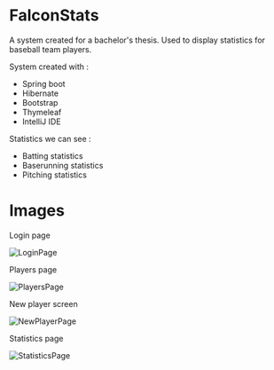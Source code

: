# FalconStats

A system created for a bachelor's thesis. Used to display statistics for baseball team players.

System created with :
- Spring boot
- Hibernate
- Bootstrap
- Thymeleaf
- IntelliJ IDE

Statistics we can see :
- Batting statistics
- Baserunning statistics
- Pitching statistics

# Images

Login page

![LoginPage](https://user-images.githubusercontent.com/48325811/91467938-8e171200-e891-11ea-82f5-59f9078b32b7.png)

Players page

![PlayersPage](https://user-images.githubusercontent.com/48325811/91467958-996a3d80-e891-11ea-9f37-f00c87588010.png)

New player screen

![NewPlayerPage](https://user-images.githubusercontent.com/48325811/91468004-a9821d00-e891-11ea-86f6-2cfa6cd68608.png)

Statistics page

![StatisticsPage](https://user-images.githubusercontent.com/48325811/91468030-b272ee80-e891-11ea-8799-8e886b5a6e57.png)
